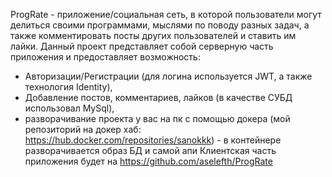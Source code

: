 ProgRate - приложение/социальная сеть, в которой пользователи могут делиться своими программами, мыслями по поводу разных задач, а также комментировать посты других пользователей и ставить им лайки.
Данный проект представляет собой серверную часть приложения и предоставляет возможность:
- Авторизации/Регистрации (для логина используется JWT, а также технология Identity),
- Добавление постов, комментариев, лайков (в качестве СУБД использовал MySql),
- разворачивание проекта у вас на пк с помощью докера (мой репозиторий на докер хаб: https://hub.docker.com/repositories/sanokkk) - в контейнере разворачивается образ БД и самой апи
Клиентская часть приложения будет на https://github.com/aselefth/ProgRate
